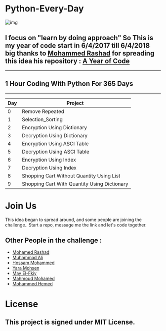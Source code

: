 

# Python-Every-Day


![img](http://i.imgur.com/3GmPd7O.png)

## I focus on "learn by doing approach" So This is my year of code start in 6/4/2017 till 6/4/2018 big thanks to  [Mohammed Rashad](https://github.com/MohammedRashad)  for spreading this idea his repository : [A Year of Code](https://github.com/MohammedRashad/A-Year-of-Code) ##

___________________________________________________

## 1 Hour Coding With Python For 365 Days
___________________________________________________



Day | Project
----| ----------------------------------
0   | Remove Repeated
1   | Selection_Sorting
2   | Encryption Using Dictionary
3   | Decryption Using Dictionary
4   | Encryption Using ASCI Table
5   | Decryption Using ASCI Table
6   | Encryption Using Index
7   | Decryption Using Index
8   | Shopping Cart Without Quantity Using List
9   | Shopping Cart With Quantity Using Dictionary


# Join Us

This idea began to spread around, and some people are joining the challenge..
Start a repo, message me the link and let's code together.

## Other People in the challenge :

- [Mohamed Rashad](https://github.com/MohammedRashad/)
- [Muhammad Ali](https://github.com/muhammad008/)
- [Hossam Mohammed](https://github.com/hossammohammed72/)
- [Yara Mohsen](https://github.com/YaraMohsen/)
- [May El-Fkiy](https://github.com/MayElfkiy/)
- [Mahmoud Mohamed](https://github.com/Mahmoud-Mohamed-Elgamily/)
- [Mohammed Hemed](https://github.com/mohammedhemed33)


# License

## This project is signed under MIT License.

